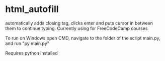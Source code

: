 # html_autofill
automatically adds closing tag, clicks enter and puts cursor in between them to continue typing. Currently using for FreeCodeCamp courses

To run on Windows open CMD, navigate to the folder of the script main.py, and run "py main.py"

Requires python installed
